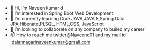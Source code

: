 - 👋 Hi, I’m Naveen kumar d
- 👀 I’m interested in  Spring Boot Web Development
- 🌱 I’m currently learning Core JAVA,JAVA 8,Spring Data JPA,Hibenate,PLSQL, HTML,CSS, JavaScript 
- 💞️ I’m looking to collaborate on any company to builed my career
- 📫 How to reach me twitter@Naveend01 and my mail id :dalannagarinaveenkumar@gmail.com

<!---
Naveenans7/Naveenans7 is a ✨ special ✨ repository because its `README.md` (this file) appears on your GitHub profile.
You can click the Preview link to take a look at your changes.
--->
